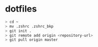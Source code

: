 # dotfiles

```bash
> cd ~
> mv .zshrc .zshrc_bkp
> git init .
> git remote add origin <repository-url>
> git pull origin master
```
